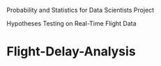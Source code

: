 Probability and Statistics for Data Scientists Project

Hypotheses Testing on Real-Time Flight Data
# Flight-Delay-Analysis
